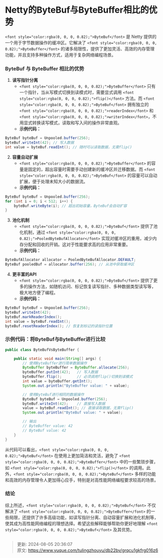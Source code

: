 # Netty的ByteBuf与ByteBuffer相比的优势

`<font style="color:rgba(0, 0, 0, 0.82);">ByteBuf</font>`<font style="color:rgba(0, 0, 0, 0.82);"> 是 Netty 提供的一个用于字节数据操作的缓冲区。它解决了 </font>`<font style="color:rgba(0, 0, 0, 0.82);">ByteBuffer</font>`<font style="color:rgba(0, 0, 0, 0.82);"> 的诸多局限性，提供了更加灵活、高效的内存管理功能，并且支持多种操作方式，适用于复杂网络编程场景。</font>

### <font style="color:rgba(0, 0, 0, 0.82);">ByteBuf 与 ByteBuffer 相比的优势</font>
1. **<font style="color:rgba(0, 0, 0, 0.82);">读写指针分离</font>**
    - `<font style="color:rgba(0, 0, 0, 0.82);">ByteBuffer</font>`<font style="color:rgba(0, 0, 0, 0.82);"> 只有一个指针，当从写模式切换到读模式时，需要显式调用 </font>`<font style="color:rgba(0, 0, 0, 0.82);">flip()</font>`<font style="color:rgba(0, 0, 0, 0.82);"> 方法。而 </font>`<font style="color:rgba(0, 0, 0, 0.82);">ByteBuf</font>`<font style="color:rgba(0, 0, 0, 0.82);"> 拥有独立的 </font>`<font style="color:rgba(0, 0, 0, 0.82);">readerIndex</font>`<font style="color:rgba(0, 0, 0, 0.82);"> 和 </font>`<font style="color:rgba(0, 0, 0, 0.82);">writerIndex</font>`<font style="color:rgba(0, 0, 0, 0.82);">，不用显式转换读写模式，读取和写入间的操作非常直观。</font>
    - **<font style="color:rgba(0, 0, 0, 0.82);">示例代码：</font>**

```java
ByteBuf byteBuf = Unpooled.buffer(256);  
byteBuf.writeInt(42); // 写入数据  
int value = byteBuf.readInt(); // 随时可以读取数据，无需flip()
```

2. **<font style="color:rgba(0, 0, 0, 0.82);">容量自动扩展</font>**
    - `<font style="color:rgba(0, 0, 0, 0.82);">ByteBuffer</font>`<font style="color:rgba(0, 0, 0, 0.82);"> </font><font style="color:rgba(0, 0, 0, 0.82);">的容量是固定的，超出容量时需要手动创建新的缓冲区并迁移数据。而</font><font style="color:rgba(0, 0, 0, 0.82);"> </font>`<font style="color:rgba(0, 0, 0, 0.82);">ByteBuf</font>`<font style="color:rgba(0, 0, 0, 0.82);"> </font><font style="color:rgba(0, 0, 0, 0.82);">的容量可以自动扩展，便于处理未知大小的数据流。</font>
    - **<font style="color:rgba(0, 0, 0, 0.82);">示例代码：</font>**

```java
ByteBuf byteBuf = Unpooled.buffer(256);  
for (int i = 0; i < 512; i++) {  
    byteBuf.writeByte(i); // 超出初始容量，ByteBuf会自动扩容  
}
```

3. **<font style="color:rgba(0, 0, 0, 0.82);">池化机制</font>**
    - `<font style="color:rgba(0, 0, 0, 0.82);">ByteBuf</font>`<font style="color:rgba(0, 0, 0, 0.82);"> </font><font style="color:rgba(0, 0, 0, 0.82);">提供了池化机制，通过</font><font style="color:rgba(0, 0, 0, 0.82);"> </font>`<font style="color:rgba(0, 0, 0, 0.82);">PooledByteBufAllocator</font>`<font style="color:rgba(0, 0, 0, 0.82);"> </font><font style="color:rgba(0, 0, 0, 0.82);">实现对缓冲区的重用，减少内存分配和回收的开销。这对于性能要求高的应用非常重要。</font>
    - **<font style="color:rgba(0, 0, 0, 0.82);">示例代码：</font>**

```java
ByteBufAllocator allocator = PooledByteBufAllocator.DEFAULT;  
ByteBuf pooledBuf = allocator.buffer(256); // 从池中获取缓冲区
```

4. **<font style="color:rgba(0, 0, 0, 0.82);">更丰富的API</font>**
    - `<font style="color:rgba(0, 0, 0, 0.82);">ByteBuf</font>`<font style="color:rgba(0, 0, 0, 0.82);"> </font><font style="color:rgba(0, 0, 0, 0.82);">提供了更多的操作方法，如随机访问、标记恢复读写指针、多种数据类型读写等，极大地方便了编程。</font>
    - **<font style="color:rgba(0, 0, 0, 0.82);">示例代码：</font>**

```java
ByteBuf byteBuf = Unpooled.buffer(256);  
byteBuf.writeInt(42);  
byteBuf.markReaderIndex();  
int value = byteBuf.readInt();  
byteBuf.resetReaderIndex(); // 恢复到标记的读指针位置
```

### <font style="color:rgba(0, 0, 0, 0.82);">示例代码：将ByteBuf与ByteBuffer进行比较</font>
```java
public class ByteBufVsByteBuffer {  

    public static void main(String[] args) {  
        // 使用ByteBuffer进行简单数据操作  
        ByteBuffer byteBuffer = ByteBuffer.allocate(256);  
        byteBuffer.putInt(42);   // 写入数据  
        byteBuffer.flip();       // 必须调用flip()切换到读模式  
        int value = byteBuffer.getInt();  
        System.out.println("ByteBuffer value: " + value);  

        // 使用ByteBuf进行相同的数据操作  
        ByteBuf byteBuf = Unpooled.buffer(256);  
        byteBuf.writeInt(42);    // 直接写入数据  
        value = byteBuf.readInt(); // 直接读取数据，无需flip()  
        System.out.println("ByteBuf value: " + value);  

        // 输出  
        // ByteBuffer value: 42  
        // ByteBuf value: 42  
    }  
}
```

<font style="color:rgba(0, 0, 0, 0.82);">从代码可以看出，</font>`<font style="color:rgba(0, 0, 0, 0.82);">ByteBuf</font>`<font style="color:rgba(0, 0, 0, 0.82);"> </font><font style="color:rgba(0, 0, 0, 0.82);">在使用上更加简洁和灵活，避免了</font><font style="color:rgba(0, 0, 0, 0.82);"> </font>`<font style="color:rgba(0, 0, 0, 0.82);">ByteBuffer</font>`<font style="color:rgba(0, 0, 0, 0.82);"> </font><font style="color:rgba(0, 0, 0, 0.82);">中的一些繁琐步骤，如</font><font style="color:rgba(0, 0, 0, 0.82);"> </font>`<font style="color:rgba(0, 0, 0, 0.82);">flip()</font>`<font style="color:rgba(0, 0, 0, 0.82);"> </font><font style="color:rgba(0, 0, 0, 0.82);">的调用。此外，</font>`<font style="color:rgba(0, 0, 0, 0.82);">ByteBuf</font>`<font style="color:rgba(0, 0, 0, 0.82);"> </font><font style="color:rgba(0, 0, 0, 0.82);">多样的功能和高效的内存管理令人更加得心应手，特别是对高性能网络编程要求较高的场景。</font>

### <font style="color:rgba(0, 0, 0, 0.82);">结论</font>
<font style="color:rgba(0, 0, 0, 0.82);">综上所述，</font>`<font style="color:rgba(0, 0, 0, 0.82);">ByteBuf</font>`<font style="color:rgba(0, 0, 0, 0.82);"> 不仅解决了 </font>`<font style="color:rgba(0, 0, 0, 0.82);">ByteBuffer</font>`<font style="color:rgba(0, 0, 0, 0.82);"> 的一些局限，还提供了许多高级功能，如读写指针分离、自动容量扩展和池化机制等，使其成为高性能网络编程的理想选择。希望这些解释能够帮助你更好地理解 </font>`<font style="color:rgba(0, 0, 0, 0.82);">ByteBuf</font>`<font style="color:rgba(0, 0, 0, 0.82);"> 及其优势。</font>

```java

```



> 更新: 2024-08-05 20:36:07  
> 原文: <https://www.yuque.com/tulingzhouyu/db22bv/grqcu1gkfrg016z6>